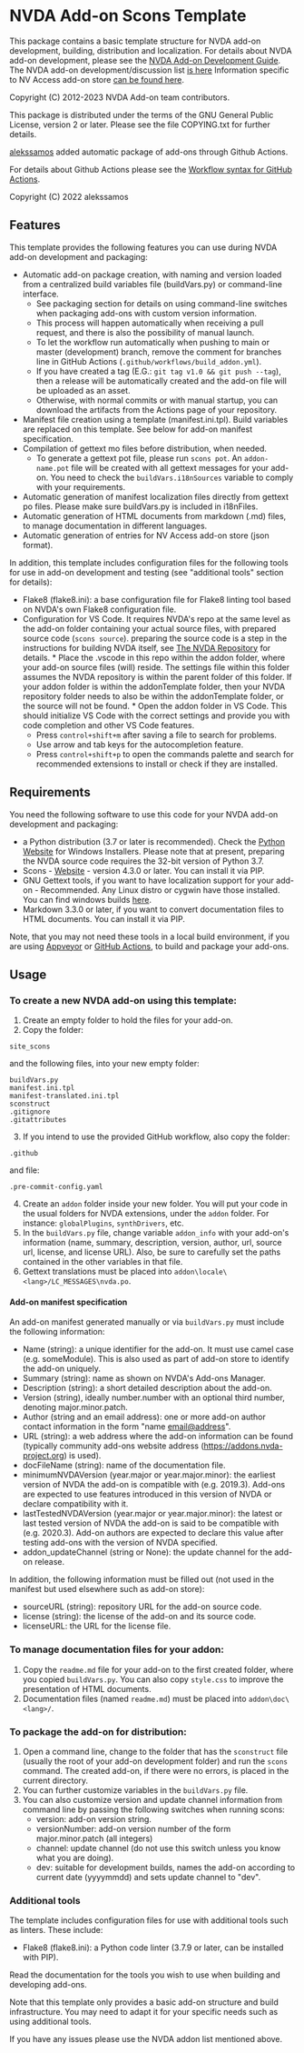 # NVDA Add-on Scons Template #

This package contains a basic template structure for NVDA add-on development, building, distribution and localization.
For details about NVDA add-on development, please see the [NVDA Add-on Development Guide](https://github.com/nvdaaddons/DevGuide/wiki/NVDA-Add-on-Development-Guide).
The NVDA add-on development/discussion list [is here](https://nvda-addons.groups.io/g/nvda-addons)
Information specific to NV Access add-on store [can be found here](https://github.com/nvaccess/addon-datastore).

Copyright (C) 2012-2023 NVDA Add-on team contributors.

This package is distributed under the terms of the GNU General Public License, version 2 or later. Please see the file COPYING.txt for further details.



[alekssamos](https://github.com/alekssamos/) added automatic package of add-ons through Github Actions.

For details about Github Actions  please see the [Workflow syntax for GitHub Actions](https://docs.github.com/en/actions/using-workflows/workflow-syntax-for-github-actions).

Copyright (C) 2022 alekssamos


## Features

This template provides the following features you can use during NVDA add-on development and packaging:

* Automatic add-on package creation, with naming and version loaded from a centralized build variables file (buildVars.py) or command-line interface.
	* See packaging section for details on using command-line switches when packaging add-ons with custom version information.
	* This process will happen automatically when receiving a pull request, and there is also the possibility of manual launch.
	* To let the workflow run automatically when pushing to main or master (development) branch, remove the comment for branches line in GitHub Actions (`.github/workflows/build_addon.yml`).
	* If you have created a tag (E.G.: `git tag v1.0 && git push --tag`), then a release will be automatically created and the add-on file will be uploaded as an asset.
	* Otherwise, with normal commits or with manual startup, you can download the artifacts from the Actions page of your repository.
* Manifest file creation using a template (manifest.ini.tpl). Build variables are replaced on this template. See below for add-on manifest specification.
* Compilation of gettext mo files before distribution, when needed.
	* To generate a gettext pot file, please run `scons pot`. An `addon-name.pot` file will be created with all gettext messages for your add-on. You need to check the `buildVars.i18nSources` variable to comply with your requirements.
* Automatic generation of manifest localization files directly from gettext po files. Please make sure buildVars.py is included in i18nFiles.
* Automatic generation of HTML documents from markdown (.md) files, to manage documentation in different languages.
* Automatic generation of entries for NV Access add-on store (json format).

In addition, this template includes configuration files for the following tools for use in add-on development and testing (see "additional tools" section for details):

* Flake8 (flake8.ini): a base configuration file for Flake8 linting tool based on NVDA's own Flake8 configuration file.
* Configuration for VS Code. It requires NVDA's repo at the same level as the add-on folder containing your actual source files, with prepared source code (`scons source`). preparing the source code is a step in the instructions for building NVDA itself, see [The NVDA Repository](https://github.com/nvaccess/nvda) for details.
        * Place the .vscode in this repo within the addon folder, where your add-on source files (will) reside. The settings file within this folder assumes the NVDA repository is within the parent folder of this folder. If your addon folder is within the addonTemplate folder, then your NVDA repository folder needs to also be within the addonTemplate folder, or the source will not be found.
        * Open the addon folder in VS Code. This should initialize VS Code with the correct settings and provide you with code completion and other VS Code features. 
	* Press `control+shift+m` after saving a file to search for problems.
	* Use arrow and tab keys for the autocompletion feature.
	* Press `control+shift+p` to open the commands palette and search for recommended extensions to install or check if they are installed.

## Requirements

You need the following software to use this code for your NVDA add-on development and packaging:

* a Python distribution (3.7 or later is recommended). Check the [Python Website](https://www.python.org) for Windows Installers. Please note that at present, preparing the NVDA source code requires the 32-bit version of Python 3.7.
* Scons - [Website](https://www.scons.org/) - version 4.3.0 or later. You can install it via PIP.
* GNU Gettext tools, if you want to have localization support for your add-on - Recommended. Any Linux distro or cygwin have those installed. You can find windows builds [here](https://gnuwin32.sourceforge.net/downlinks/gettext.php).
* Markdown 3.3.0 or later, if you want to convert documentation files to HTML documents. You can install it via PIP.

Note, that you may not need these tools in a local build environment, if you are using [Appveyor](https://appveyor.com/) or [GitHub Actions](https://docs.github.com/en/actions/using-workflows/workflow-syntax-for-github-actions), to build and package your add-ons.

## Usage

### To create a new NVDA add-on using this template:

1. Create an empty folder to hold the files for your add-on.
2. Copy the folder:
```
site_scons
```
and the following files, into your new empty folder:
```
buildVars.py
manifest.ini.tpl
manifest-translated.ini.tpl
sconstruct
.gitignore
.gitattributes
```
3. If you intend to use the provided GitHub workflow, also copy the folder:
```
.github
```
and file:
```
.pre-commit-config.yaml
```
4. Create an `addon` folder inside your new folder. You will put your code in the usual folders for NVDA extensions, under the `addon` folder. For instance: `globalPlugins`, `synthDrivers`, etc.
5. In the `buildVars.py` file, change variable `addon_info` with your add-on's information (name, summary, description, version, author, url, source url, license, and license URL). Also, be sure to carefully set the paths contained in the other variables in that file.
6. Gettext translations must be placed into `addon\locale\<lang>/LC_MESSAGES\nvda.po`.

#### Add-on manifest specification

An add-on manifest generated manually or via `buildVars.py` must include the following information:

* Name (string): a unique identifier for the add-on. It must use camel case (e.g. someModule). This is also used as part of add-on store to identify the add-on uniquely.
* Summary (string): name as shown on NVDA's Add-ons Manager.
* Description (string): a short detailed description about the add-on.
* Version (string), ideally number.number with an optional third number, denoting major.minor.patch.
* Author (string and an email address): one or more add-on author contact information in the form "name <email@address>".
* URL (string): a web address where the add-on information can be found (typically community add-ons website address (https://addons.nvda-project.org) is used).
* docFileName (string): name of the documentation file.
* minimumNVDAVersion (year.major or year.major.minor): the earliest version of NVDA the add-on is compatible with (e.g. 2019.3). Add-ons are expected to use features introduced in this version of NVDA or declare compatibility with it.
* lastTestedNVDAVersion (year.major or year.major.minor): the latest or last tested version of NVDA the add-on is said to be compatible with (e.g. 2020.3). Add-on authors are expected to declare this value after testing add-ons with the version of NVDA specified.
* addon_updateChannel (string or None): the update channel for the add-on release.

In addition, the following information must be filled out (not used in the manifest but used elsewhere such as add-on store):

* sourceURL (string): repository URL for the add-on source code.
* license (string): the license of the add-on and its source code.
* licenseURL: the URL for the license file.

### To manage documentation files for your addon:

1. Copy the `readme.md` file for your add-on to the first created folder, where you copied `buildVars.py`. You can also copy `style.css` to improve the presentation of HTML documents.
2. Documentation files (named `readme.md`) must be placed into `addon\doc\<lang>/`.

### To package the add-on for distribution:

1. Open a command line, change to the folder that has the `sconstruct` file (usually the root of your add-on development folder) and run the `scons` command. The created add-on, if there were no errors, is placed in the current directory.
2. You can further customize variables in the `buildVars.py` file.
3. You can also customize version and update channel information from command line by passing the following switches when running scons:
	* version: add-on version string.
	* versionNumber: add-on version number of the form major.minor.patch (all integers)
	* channel: update channel (do not use this switch unless you know what you are doing).
	* dev: suitable for development builds, names the add-on according to current date (yyyymmdd) and sets update channel to "dev".

### Additional tools

The template includes configuration files for use with additional tools such as linters. These include:

* Flake8 (flake8.ini): a Python code linter (3.7.9 or later, can be installed with PIP).

Read the documentation for the tools you wish to use when building and developing add-ons.

Note that this template only provides a basic add-on structure and build infrastructure. You may need to adapt it for your specific needs such as using additional tools.

If you have any issues please use the NVDA addon list mentioned above.
